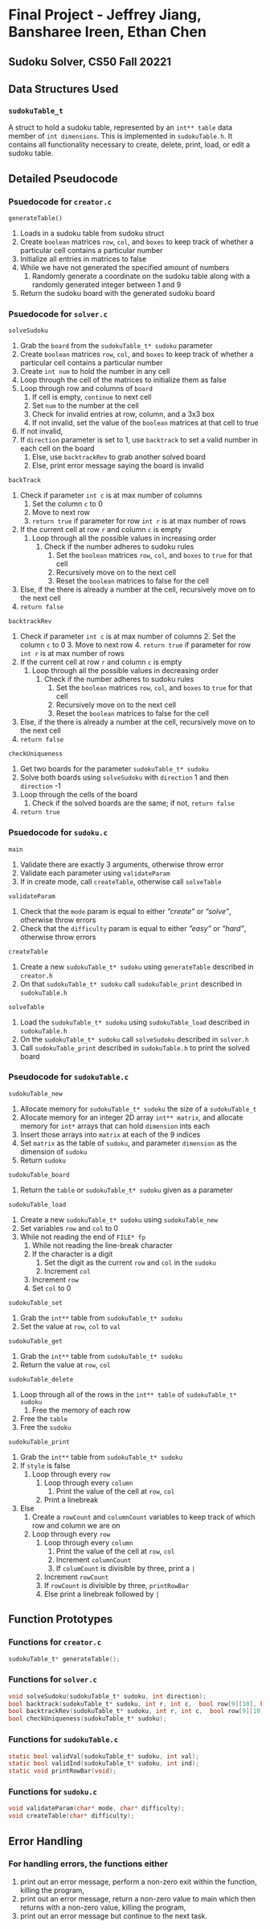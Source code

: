 # Final Project - Jeffrey Jiang, Bansharee Ireen, Ethan Chen
## Sudoku Solver, CS50 Fall 20221

## Data Structures Used

### `sudokuTable_t`

A struct to hold a sudoku table, represented by an `int** table` data member of `int dimensions`. This is implemented in `sudokuTable.h`. It contains all functionality necessary to create, delete, print, load, or edit a sudoku table.

## Detailed Pseudocode

### Psuedocode for `creator.c`

`generateTable()`

1. Loads in a sudoku table from sudoku struct
2. Create `boolean` matrices `row`, `col`, and `boxes` to keep track of whether a particular cell contains a particular number
3. Initialize all entries in matrices to false
4. While we have not generated the specified amount of numbers
    1. Randomly generate a coordinate on the sudoku table along with a randomly generated integer between 1 and 9
5. Return the sudoku board with the generated sudoku board

### Psuedocode for `solver.c`

`solveSudoku`

1. Grab the `board` from the `sudokuTable_t* sudoku` parameter
2. Create `boolean` matrices `row`, `col`, and `boxes` to keep track of whether a particular cell contains a particular number
3. Create `int num` to hold the number in any cell
4. Loop through the cell of the matrices to initialize them as false
5. Loop through row and columns of `board`
    1. If cell is empty, `continue` to next cell
    2. Set `num` to the number at the cell
    3. Check for invalid entries at row, column, and a 3x3 box
    4. If not invalid, set the value of the `boolean` matrices at that cell to true
6. If not invalid,
7. If `direction` parameter is set to 1, use `backtrack` to set a valid number in each cell on the board
    1. Else, use `backtrackRev` to grab another solved board
    2. Else, print error message saying the board is invalid

`backTrack`

1. Check if parameter `int c` is at max number of columns
    1. Set the column `c` to 0
    2. Move to next row
    3. `return true` if parameter for row `int r` is at max number of rows
2. If the current cell at row `r` and column `c` is empty
    1. Loop through all the possible values in increasing order
        1. Check if the number adheres to sudoku rules
            1. Set the `boolean` matrices `row`, `col`, and `boxes` to `true` for that cell
            2. Recursively move on to the next cell
            3. Reset the `boolean` matrices to false for the cell
3. Else, if the there is already a number at the cell, recursively move on to the next cell
4. `return false`

`backtrackRev`

1. Check if parameter `int c` is at max number of columns
    2. Set the column `c` to 0
    3. Move to next row
    4. `return true` if parameter for row `int r` is at max number of rows
2. If the current cell at row `r` and column `c` is empty
    1. Loop through all the possible values in decreasing order
        1. Check if the number adheres to sudoku rules
            1. Set the `boolean` matrices `row`, `col`, and `boxes` to `true` for that cell
            2. Recursively move on to the next cell
            3. Reset the `boolean` matrices to false for the cell
3. Else, if the there is already a number at the cell, recursively move on to the next cell
4. `return false`

`checkUniqueness`

1. Get two boards for the parameter `sudokuTable_t* sudoku`
2. Solve both boards using `solveSudoku` with `direction` 1 and then `direction` -1
3. Loop through the cells of the board
    1. Check if the solved boards are the same; if not, `return false`
4. `return true`

### Psuedocode for `sudoku.c`

`main`

1. Validate there are exactly 3 arguments, otherwise throw error
2. Validate each parameter using `validateParam`
3. If in create mode, call `createTable`, otherwise call `solveTable`

`validateParam`

1. Check that the `mode` param is equal to either _”create”_ or _”solve”_, otherwise throw errors
2. Check that the `difficulty` param is equal to either _”easy”_ or _”hard”_, otherwise throw errors

`createTable`

1. Create a new `sudokuTable_t* sudoku` using `generateTable` described in `creator.h`
2. On that `sudokuTable_t* sudoku` call `sudokuTable_print` described in `sudokuTable.h`

`solveTable`

1. Load the `sudokuTable_t* sudoku` using `sudokuTable_load` described in `sudokuTable.h`
2. On the `sudokuTable_t* sudoku` call `solveSudoku` described in `solver.h`
3. Call `sudokuTable_print` described in `sudokuTable.h` to print the solved board

### Pseudocode for `sudokuTable.c`

`sudokuTable_new`

1. Allocate memory for `sudokuTable_t* sudoku` the size of a `sudokuTable_t`
2. Allocate memory for an integer 2D array `int** matrix`, and allocate memory for `int*` arrays that can hold `dimension` ints each
3. Insert those arrays into `matrix` at each of the 9 indices
4. Set `matrix` as the table of `sudoku`, and parameter `dimension` as the dimension of `sudoku`
5. Return `sudoku`

`sudokuTable_board`

1. Return the `table` or `sudokuTable_t* sudoku` given as a parameter

`sudokuTable_load`

1. Create a new `sudokuTable_t* sudoku` using `sudokuTable_new`
2. Set variables `row` and `col` to 0
3. While not reading the end of `FILE* fp`
    1. While not reading the line-break character
    2. If the character is a digit
        1. Set the digit as the current `row` and `col` in the `sudoku`
        2. Increment `col`
    3. Increment `row`
    4. Set `col` to 0

`sudokuTable_set`

1. Grab the `int**` table from `sudokuTable_t* sudoku`
2. Set the value at `row`, `col` to `val`

`sudokuTable_get`

1. Grab the `int**` table from `sudokuTable_t* sudoku`
2. Return the value at `row`, `col`

`sudokuTable_delete`

1. Loop through all of the rows in the `int** table` of `sudokuTable_t* sudoku`
    1. Free the memory of each row
2. Free the `table`
3. Free the `sudoku`

`sudokuTable_print`

1. Grab the `int**` table from `sudokuTable_t* sudoku`
2. If `style` is false
    1. Loop through every `row`
        1. Loop through every `column`
            1. Print the value of the cell at `row`, `col`
        2. Print a linebreak
3. Else
    1. Create a `rowCount` and `columnCount` variables to keep track of which row and column we are on
    2. Loop through every `row`
        1. Loop through every `column`
            1. Print the value of the cell at `row`, `col`
            2. Increment `columnCount`
            3. If `columCount` is divisible by three, print a `|`
        2. Increment `rowCount`
        3. If `rowCount` is divisible by three, `printRowBar`
        4. Else print a linebreak followed by `|`

## Function Prototypes

### Functions for `creator.c`

```c
sudokuTable_t* generateTable();
```

### Functions for `solver.c`

```c
void solveSudoku(sudokuTable_t* sudoku, int direction);
bool backtrack(sudokuTable_t* sudoku, int r, int c,  bool row[9][10], bool col[9][10], bool boxes[3][3][10]);
bool backtrackRev(sudokuTable_t* sudoku, int r, int c,  bool row[9][10], bool col[9][10], bool boxes[3][3][10]);
bool checkUniqueness(sudokuTable_t* sudoku);
```

### Functions for `sudokuTable.c`

```c
static bool validVal(sudokuTable_t* sudoku, int val);
static bool validInd(sudokuTable_t* sudoku, int ind);
static void printRowBar(void);
```

### Functions for `sudoku.c`

```c
void validateParam(char* mode, char* difficulty);
void createTable(char* difficulty);
```

## Error Handling

### For handling errors, the functions either

1. print out an error message, perform a non-zero exit within the function, killing the program,
2. print out an error message, return a non-zero value to main which then returns with a non-zero value, killing the program,
3. print out an error message but continue to the next task.
